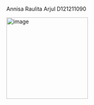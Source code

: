 Annisa Raulita Arjul
D121211090

<img width="212" alt="image" src="https://github.com/Annisaraulitaa/unit1-pathway3-D121211090/assets/130150985/93e439c6-c66d-4a09-b283-c38b42e8b2de">
